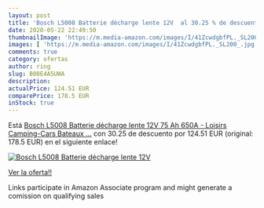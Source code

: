 ```yaml
---
layout: post
title: 'Bosch L5008 Batterie décharge lente 12V  al 30.25 % de descuento'
date: 2020-05-22 22:49:50
thumbnailImage: 'https://m.media-amazon.com/images/I/41ZcwdgbfPL._SL200_.jpg'
images: [ 'https://m.media-amazon.com/images/I/41ZcwdgbfPL._SL200_.jpg' ]
comments: true
category: ofertas
author: ring
slug: B00E4A5UWA
description:
actualPrice: 124.51 EUR
comparePrice: 178.5 EUR
inStock: true
---
```


Está [Bosch L5008 Batterie décharge lente 12V  75 Ah  650A - Loisirs  Camping-Cars  Bateaux  …](https://www.amazon.fr/dp/B00E4A5UWA/?tag=tolees0d-21) con 30.25 de descuento por 124.51 EUR (original: 178.5 EUR) en el siguiente enlace!

[![Bosch L5008 Batterie décharge lente 12V ](https://m.media-amazon.com/images/I/41ZcwdgbfPL._SL200_.jpg)](https://www.amazon.fr/dp/B00E4A5UWA/?tag=tolees0d-21)

[Ver la oferta!!](https://www.amazon.fr/dp/B00E4A5UWA/?tag=tolees0d-21)

Links participate in Amazon Associate program and might generate a comission on qualifying sales


